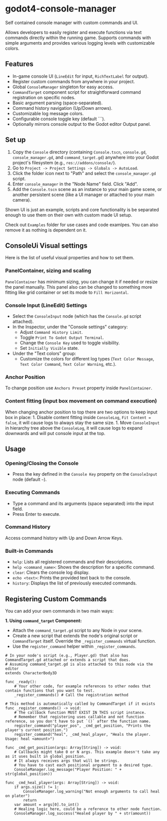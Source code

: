 # godot4-console-manager
Self contained console manager with custom commands and UI.

Allows developers to easily register and execute functions via text commands directly within the running game. Supports commands with simple arguments and provides various logging levels with customizable colors.

## Features
- In-game console UI (`LineEdit` for input, `RichTextLabel` for output).
- Register custom commands from anywhere in your project.
- Global `ConsoleManager` singleton for easy access.
- `CommandTarget` component script for straightforward command registration on specific nodes.
- Basic argument parsing (space-separated).
- Command history navigation (Up/Down arrows).
- Customizable log message colors.
- Configurable console toggle key (default `\``).
- Optionally mirrors console output to the Godot editor Output panel.

## Set up
1.  Copy the `Console` directory (containing `Console.tscn`, `console.gd`, `console_manager.gd`, and `command_target.gd`) anywhere into your Godot project's filesystem (e.g., `res://addons/console/`).
2.  Go to `Project -> Project Settings -> Globals -> AutoLoad`.
3.  Click the folder icon next to "Path" and select the `console_manager.gd` script.
4.  Enter `console_manager` in the "Node Name" field. Click "Add".
5.  Add the `Console.tscn` scene as an instance to your main game scene, or another persistent scene (like a UI manager or attached to your main camera).

Shown UI is just an example, scripts and core functionality is be separated enough to use them on their own with custom made UI setup.

Check out `Examples` folder for use cases and code examlpes. You can also remove it as nothing is dependent on it.

## ConsoleUi Visual settings
Here is the list of useful visual properties and how to set them.

### PanelContainer, sizing and scaling
`PanelContainer` has minimum sizing, you can change it if needed or resize the panel manually.
This panel also can be changed to something more fitting like grid container or set its mode to `Fill Horizontal`.

### Console Input (LineEdit) Settings
- Select the `ConsoleInput` node (which has the `Console.gd` script attached).
- In the Inspector, under the "Console settings" category:
	- Adjust `Command History Limit`.
	- Toggle `Print To Godot Output Terminal`.
	- Change the `Console Key` used to toggle visibility.
	- Set `Initially Visible` state.
- Under the "Text colors" group:
	- Customize the colors for different log types (`Text Color Message`, `Text Color Command`, `Text Color Warning`, etc.).

### Anchor Position
To change position use `Anchors Preset` property inside `PanelContainer`.

### Content fitting (input box movement on command execution)
When changing anchor position to top there are two options to keep input box in place:
	1. Disable content fitting inside `ConsoleLog`, `Fit Content = false`, it will cause logs to always stay the same size.
	1. Move `ConsoleInput` in hierarchy tree above the `ConsoleLog`, it will cause logs to expand downwards and will put console input at the top.

## Usage
### Opening/Closing the Console
- Press the key defined in the `Console Key` property on the `ConsoleInput` node (default `~`).

### Executing Commands
- Type a command and its arguments (space separated) into the input field.
- Press Enter to execute.

### Command History
Access command history with Up and Down Arrow Keys.

### Built-in Commands
- `help`: Lists all registered commands and their descriptions.
- `help <command_name>`: Shows the description for a specific command.
- `clear`: Clears the console log display.
- `echo <text>`: Prints the provided text back to the console.
- `history`: Displays the list of previously executed commands.

## Registering Custom Commands
You can add your own commands in two main ways:

**1. Using `command_target` Component:**
- Attach the `command_target.gd` script to any Node in your scene.
- Create a new script that extends the node's original script or `CommandTarget` itself. Override the `_register_commands` virtual function.
- Use the `register_command` helper within `_register_commands`.

```gdscript
# In your node's script (e.g., Player.gd) that also has CommandTarget.gd attached or extends a script that does.
# Assuming command_target.gd is also attached to this node via the editor
extends CharacterBody3D

func _ready():
	# Your other code, for example references to other nodes that contain functions that you want to test.
	_register_commands() # Call the registration method

# This method is automatically called by CommandTarget if it exists
func _register_commands() -> void:
	# The callback function MUST EXIST IN THIS script instance.
	# Remember that registering uses callable and not function reference, so you don't have to put `()` after the function name.
	register_command("player_pos", _cmd_get_position, "Prints the player's current position.")
	register_command("heal", _cmd_heal_player, "Heals the player. Usage: heal <amount>")

func _cmd_get_position(args: Array[String]) -> void:
	# Callbacks might take 0 or N args. This example doesn't take any as it uses built in global_position.
	# It always receives args that will be strings.
	# You have to cast each positional argument to a desired type.
	ConsoleManager.log_message("Player Position: " + str(global_position))

func _cmd_heal_player(args: Array[String]) -> void:
	if args.size() != 1:
		ConsoleManager.log_warning("Not enough arguments to call heal on plater")
		return
	var amount = args[0].to_int()
	# Healing logic here, could be a reference to other node function.
	ConsoleManager.log_success("Healed player by " + str(amount))

